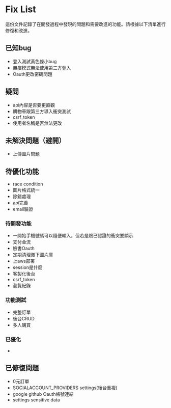 # Fix List

這份文件記錄了在開發過程中發現的問題和需要改進的功能。請根據以下清單進行修復和改進。

## 已知bug
   - 登入測試黃色條小bug
   - 無痕模式無法使用第三方登入
   - Oauth更改密碼問題

## 疑問
   - api內容是否要更直觀
   - 購物車跟第三方導入衝突測試
   - csrf_token
   - 使用者名稱是否無法更改

## 未解決問題（避開）
   - 上傳圖片問題

## 待優化功能
   - race condition
   - 圖片格式統一
   - 除錯處理
   - api完善
   - email驗證

### 待開發功能
   - 一開始手機號碼可以隨便輸入，但若是跟已認證的衝突要顯示
   - 支付金流
   - 臉書Oauth
   - 定期清理撤下圖片庫
   - 上aws部署
   - session是什麼
   - 客製化後台
   - csrf_token
   - 瀏覽紀錄

### 功能測試
   - 完整訂單
   - 後台CRUD
   - 多人購買

### 已優化
   -

## 已修復問題
   - 0元訂單
   - SOCIALACCOUNT_PROVIDERS settings(後台重複)
   - google github Oauth帳號連結
   - settings sensitive data
